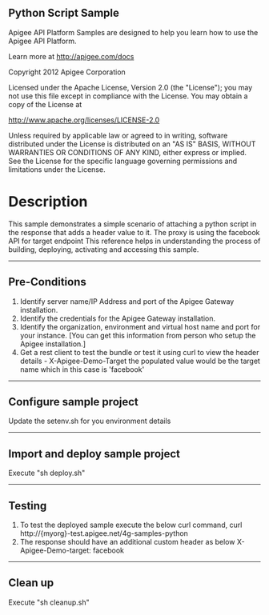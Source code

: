 Python Script Sample--------------------------Apigee API Platform Samples are designed to help you learn how to usethe Apigee API Platform.Learn more at http://apigee.com/docs Copyright 2012 Apigee CorporationLicensed under the Apache License, Version 2.0 (the "License"); you may not usethis file except in compliance with the License. You may obtain a copyof the License athttp://www.apache.org/licenses/LICENSE-2.0Unless required by applicable law or agreed to in writing, softwaredistributed under the License is distributed on an "AS IS" BASIS,WITHOUT WARRANTIES OR CONDITIONS OF ANY KIND, either express or implied.See the License for the specific language governing permissions andlimitations under the License.# DescriptionThis sample demonstrates a simple scenario of attaching a python script in the response that adds a header value to it.The proxy is using the facebook API for target endpointThis reference helps in understanding the process of building, deploying, activating and accessing this sample.--------------------------Pre-Conditions--------------------------1. Identify server name/IP Address and port of the Apigee Gateway installation.2. Identify the credentials for the Apigee Gateway installation.3. Identify the organization, environment and virtual host name and port for your instance.[You can get this information from person who setup the Apigee installation.]4. Get a rest client to test the bundle or test it using curl to view the header details - X-Apigee-Demo-Targetthe populated value would be the target name which in this case is 'facebook'--------------------------Configure sample project--------------------------Update the setenv.sh for you environment details--------------------------Import and deploy sample project--------------------------Execute "sh deploy.sh"--------------------------Testing--------------------------1. To test the deployed sample execute the below curl command, curl http://{myorg}-test.apigee.net/4g-samples-python2. The response should have an additional custom header as belowX-Apigee-Demo-target: facebook--------------------------Clean up--------------------------Execute "sh cleanup.sh"